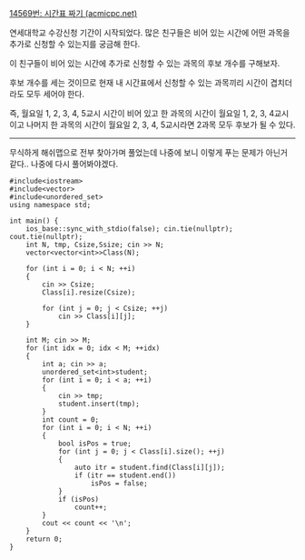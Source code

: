 [14569번: 시간표 짜기 (acmicpc.net)](https://www.acmicpc.net/problem/14569)

연세대학교 수강신청 기간이 시작되었다. 많은 친구들은 비어 있는 시간에 어떤 과목을 추가로 신청할 수 있는지를 궁금해 한다.

이 친구들이 비어 있는 시간에 추가로 신청할 수 있는 과목의 후보 개수를 구해보자.

후보 개수를 세는 것이므로 현재 내 시간표에서 신청할 수 있는 과목끼리 시간이 겹치더라도 모두 세어야 한다.

즉, 월요일 1, 2, 3, 4, 5교시 시간이 비어 있고 한 과목의 시간이 월요일 1, 2, 3, 4교시이고 나머지 한 과목의 시간이 월요일 2, 3, 4, 5교시라면 2과목 모두 후보가 될 수 있다.

-------------------
무식하게 해쉬맵으로 전부 찾아가며 풀었는데 나중에 보니 이렇게 푸는 문제가 아닌거 같다.. 나중에 다시 풀어봐야겠다.
```
#include<iostream>
#include<vector>
#include<unordered_set>
using namespace std;

int main() {
    ios_base::sync_with_stdio(false); cin.tie(nullptr); cout.tie(nullptr);
    int N, tmp, Csize,Ssize; cin >> N;
    vector<vector<int>>Class(N);

    for (int i = 0; i < N; ++i)
    {
        cin >> Csize;
        Class[i].resize(Csize);

        for (int j = 0; j < Csize; ++j)
            cin >> Class[i][j];
    }

    int M; cin >> M;
    for (int idx = 0; idx < M; ++idx)
    {
        int a; cin >> a;
        unordered_set<int>student;
        for (int i = 0; i < a; ++i)
        {
            cin >> tmp;
            student.insert(tmp);
        }
        int count = 0;
        for (int i = 0; i < N; ++i)
        {
            bool isPos = true;
            for (int j = 0; j < Class[i].size(); ++j)
            {
                auto itr = student.find(Class[i][j]);
                if (itr == student.end())
                    isPos = false;
            }
            if (isPos)
                count++;
        }
        cout << count << '\n';
    }
    return 0;
}

```
